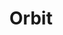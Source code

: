 ---
title:  Orbit
kunstenaar: Tjok Dessauvage
expositie:
tekoop: ja
prijs: 300
techniek: Terra sigillata smoked
afmetingen: H 13 cm. – Diameter 11,5 cm.
lang: en
---